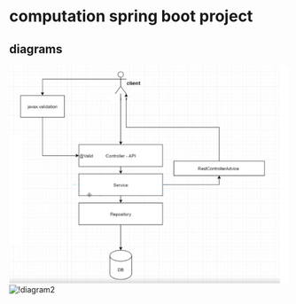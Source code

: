 # computation spring boot project
## diagrams

![diagram1](https://github.com/erenhuseyin/computationSpringBoot/blob/master/accountcustomer/restcontrolleradvice.png)
![!diagram2](https://github.com/erenhuseyin/computationSpringBoot/blob/master/accountcustomer/entity%20ili%C5%9Fkileri.png)
